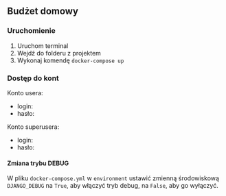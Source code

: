 ## Budżet domowy

### Uruchomienie
1. Uruchom terminal
2. Wejdź do folderu z projektem
3. Wykonaj komendę `docker-compose up`

### Dostęp do kont

Konto usera:
- login:
- hasło:

Konto superusera:
- login:
- hasło:

#### Zmiana trybu DEBUG

W pliku `docker-compose.yml` w `environment` ustawić zmienną środowiskową 
`DJANGO_DEBUG` na `True`, aby włączyć tryb debug, na `False`, aby go wyłączyć.